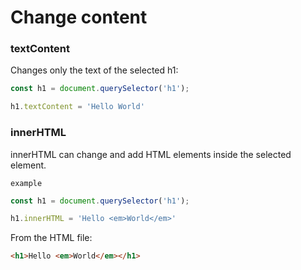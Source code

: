 # Change content

### textContent
Changes only the text of the selected h1:
```javascript
const h1 = document.querySelector('h1');

h1.textContent = 'Hello World'
```

### innerHTML
innerHTML can change and add HTML elements inside the selected element.

`example`
```javascript
const h1 = document.querySelector('h1');

h1.innerHTML = 'Hello <em>World</em>'
```
From the HTML file:
```html
<h1>Hello <em>World</em></h1>
```


